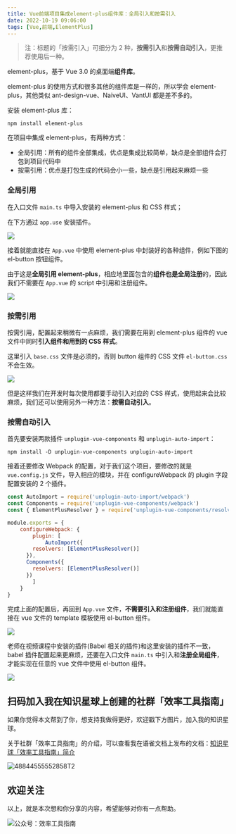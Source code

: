 ```yaml
---
title: Vue前端项目集成element-plus组件库：全局引入和按需引入                  
date: 2022-10-19 09:06:00               
tags: [Vue,前端,ElementPlus]                                                                       
---
```


> 注：标题的「按需引入」可细分为 2 种，**按需引入**和**按需自动引入**，更推荐使用后一种。      


element-plus，基于 Vue 3.0 的桌面端**组件库**。      

element-plus 的使用方式和很多其他的组件库是一样的，所以学会 element-plus，其他类似 ant-design-vue、NaiveUI、VantUI 都是差不多的。   


安装 element-plus 库：  

```
npm install element-plus
```

在项目中集成 element-plus，有两种方式：  

* 全局引用：所有的组件全部集成，优点是集成比较简单，缺点是全部组件会打包到项目代码中       
* 按需引用：优点是打包生成的代码会小一些，缺点是引用起来麻烦一些    

### 全局引用  

在入口文件 `main.ts` 中导入安装的 element-plus 和 CSS 样式；     

在下方通过 `app.use` 安装插件。   

![](https://img.penghh.fun/2022/10/19/16658023949845.jpg)

接着就能直接在 `App.vue` 中使用 element-plus 中封装好的各种组件，例如下图的 el-button 按钮组件。    

由于这是**全局引用 element-plus**，相应地里面包含的**组件也是全局注册**的，因此我们不需要在 `App.vue` 的 script 中引用和注册组件。   

![](https://img.penghh.fun/2022/10/19/16658032948529.jpg)


### 按需引用   

按需引用，配置起来稍微有一点麻烦，我们需要在用到 element-plus 组件的 vue 文件中同时**引入组件和用到的 CSS 样式**。   

这里引入 `base.css` 文件是必须的，否则 button 组件的 CSS 文件 `el-button.css` 不会生效。     

![](https://img.penghh.fun/2022/10/19/16658089071674.jpg)

但是这样我们在开发时每次使用都要手动引入对应的 CSS 样式，使用起来会比较麻烦，我们还可以使用另外一种方法：**按需自动引入**。   

### 按需自动引入   

首先要安装两款插件 `unplugin-vue-components` 和 `unplugin-auto-import`：     

```
npm install -D unplugin-vue-components unplugin-auto-import
```

接着还要修改 Webpack 的配置，对于我们这个项目，要修改的就是 `vue.config.js` 文件，导入相应的模块，并在 configureWebpack 的 plugin 字段配置安装的 2 个插件。    

```js
const AutoImport = require('unplugin-auto-import/webpack')
const Components = require('unplugin-vue-components/webpack')
const { ElementPlusResolver } = require('unplugin-vue-components/resolvers')

module.exports = {
    configureWebpack: {
        plugin: [
            AutoImport({
        resolvers: [ElementPlusResolver()]
      }),
      Components({
        resolvers: [ElementPlusResolver()]
      })
        ]
    }
}

```

完成上面的配置后，再回到 `App.vue` 文件，**不需要引入和注册组件**，我们就能直接在 vue 文件的 template 模板使用 el-button 组件。    

![](https://img.penghh.fun/2022/10/19/16658190884582.jpg)


老师在视频课程中安装的插件(Babel 相关的插件)和这里安装的插件不一致，babel 插件配置起来更麻烦，还要在入口文件 `main.ts` 中引入和**注册全局组件**，才能实现在任意的 vue 文件中使用 el-button 组件。   

![](https://img.penghh.fun/2022/10/19/16658192180100.jpg)


## 扫码加入我在知识星球上创建的社群「效率工具指南」  

如果你觉得本文帮到了你，想支持我做得更好，欢迎戳下方图片，加入我的知识星球。     

关于社群「效率工具指南」的介绍，可以查看我在语雀文档上发布的文档：[知识星球「效率工具指南」简介](https://www.yuque.com/penghonghao/af0aai/glwrg2dl0dqlegi6?singleDoc#)    

![48844555552858T2](https://img.penghh.fun/2023/03/25/48844555552858t2.JPG)   

## 欢迎关注     

以上，就是本次想和你分享的内容，希望能够对你有一点帮助。     

![公众号：效率工具指南](https://img.penghh.fun/2021/05/28/gong-zhong-hao-wei-bu-er-wei-ma-dailogo.png)       